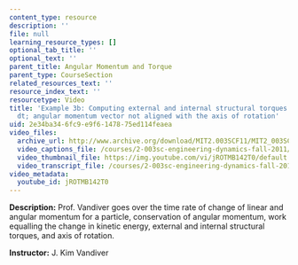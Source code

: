 ```yaml
---
content_type: resource
description: ''
file: null
learning_resource_types: []
optional_tab_title: ''
optional_text: ''
parent_title: Angular Momentum and Torque
parent_type: CourseSection
related_resources_text: ''
resource_index_text: ''
resourcetype: Video
title: 'Example 3b: Computing external and internal structural torques using dh /
  dt; angular momentum vector not aligned with the axis of rotation'
uid: 2e34ba34-6fc9-e9f6-1478-75ed114feaea
video_files:
  archive_url: http://www.archive.org/download/MIT2.003SCF11/MIT2_003SCF11_lec06_300k.mp4
  video_captions_file: /courses/2-003sc-engineering-dynamics-fall-2011/5890f2f7e1af51878600044304938545_jROTMB142T0.vtt
  video_thumbnail_file: https://img.youtube.com/vi/jROTMB142T0/default.jpg
  video_transcript_file: /courses/2-003sc-engineering-dynamics-fall-2011/0f02972bd2b815f5d90d090d3df19694_jROTMB142T0.pdf
video_metadata:
  youtube_id: jROTMB142T0
---
```


**Description:** Prof. Vandiver goes over the time rate of change of linear and angular momentum for a particle, conservation of angular momentum, work equalling the change in kinetic energy, external and internal structural torques, and axis of rotation.

**Instructor:** J. Kim Vandiver